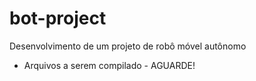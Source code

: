 # bot-project
Desenvolvimento de um projeto de robô móvel autônomo

* Arquivos a serem compilado - AGUARDE!
